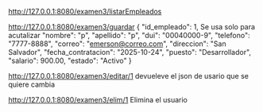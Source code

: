 http://127.0.0.1:8080/examen3/listarEmpleados

http://127.0.0.1:8080/examen3/guardar
{
"id_empleado": 1, Se usa solo para acutalizar
"nombre": "p",
"apellido": "p",
"dui": "00040000-9",
"telefono": "7777-8888",
"correo": "emerson@correo.com",
"direccion": "San Salvador",
"fecha_contratacion": "2025-10-24",
"puesto": "Desarrollador",
"salario": 900.00,
"estado": "Activo"
}


http://127.0.0.1:8080/examen3/editar/1
devueleve el json de usario que se quiere cambia

http://127.0.0.1:8080/examen3/elim/1
Elimina el usuario

